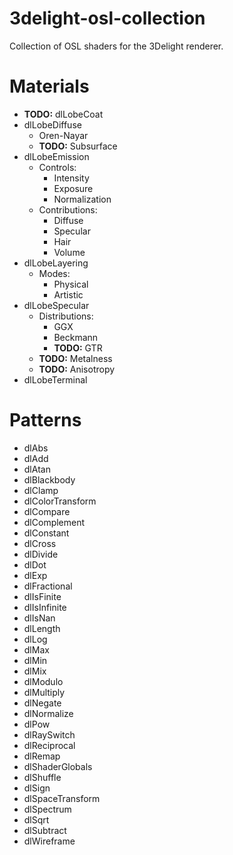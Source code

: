 3delight-osl-collection
===

Collection of OSL shaders for the 3Delight renderer.

Materials
===

* **TODO:** dlLobeCoat
* dlLobeDiffuse
    * Oren-Nayar
    * **TODO:** Subsurface
* dlLobeEmission
    * Controls:
        * Intensity
        * Exposure
        * Normalization
    * Contributions:
        * Diffuse
        * Specular
        * Hair
        * Volume
* dlLobeLayering
    * Modes:
        * Physical
        * Artistic
* dlLobeSpecular
    * Distributions:
        * GGX
        * Beckmann
        * **TODO:** GTR
    * **TODO:** Metalness
    * **TODO:** Anisotropy
* dlLobeTerminal

Patterns
===

* dlAbs
* dlAdd
* dlAtan
* dlBlackbody
* dlClamp
* dlColorTransform
* dlCompare
* dlComplement
* dlConstant
* dlCross
* dlDivide
* dlDot
* dlExp
* dlFractional
* dlIsFinite
* dlIsInfinite
* dlIsNan
* dlLength
* dlLog
* dlMax
* dlMin
* dlMix
* dlModulo
* dlMultiply
* dlNegate
* dlNormalize
* dlPow
* dlRaySwitch
* dlReciprocal
* dlRemap
* dlShaderGlobals
* dlShuffle
* dlSign
* dlSpaceTransform
* dlSpectrum
* dlSqrt
* dlSubtract
* dlWireframe
